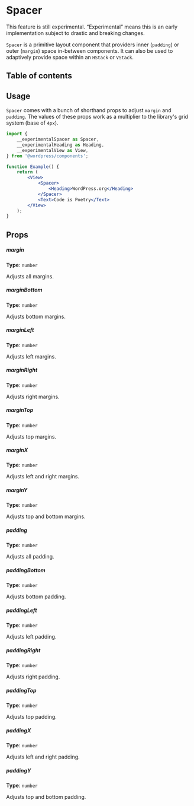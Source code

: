 # Spacer

<div class="callout callout-alert">
This feature is still experimental. “Experimental” means this is an early implementation subject to drastic and breaking changes.
</div>

`Spacer` is a primitive layout component that providers inner (`padding`) or outer (`margin`) space in-between components. It can also be used to adaptively provide space within an `HStack` or `VStack`.

## Table of contents

## Usage

`Spacer` comes with a bunch of shorthand props to adjust `margin` and `padding`. The values of these props work as a multiplier to the library's grid system (base of `4px`).

```jsx
import {
	__experimentalSpacer as Spacer,
	__experimentalHeading as Heading,
	__experimentalView as View,
} from '@wordpress/components';

function Example() {
	return (
		<View>
			<Spacer>
				<Heading>WordPress.org</Heading>
			</Spacer>
			<Text>Code is Poetry</Text>
		</View>
	);
}
```

## Props

##### margin

**Type**: `number`

Adjusts all margins.

##### marginBottom

**Type**: `number`

Adjusts bottom margins.

##### marginLeft

**Type**: `number`

Adjusts left margins.

##### marginRight

**Type**: `number`

Adjusts right margins.

##### marginTop

**Type**: `number`

Adjusts top margins.

##### marginX

**Type**: `number`

Adjusts left and right margins.

##### marginY

**Type**: `number`

Adjusts top and bottom margins.

##### padding

**Type**: `number`

Adjusts all padding.

##### paddingBottom

**Type**: `number`

Adjusts bottom padding.

##### paddingLeft

**Type**: `number`

Adjusts left padding.

##### paddingRight

**Type**: `number`

Adjusts right padding.

##### paddingTop

**Type**: `number`

Adjusts top padding.

##### paddingX

**Type**: `number`

Adjusts left and right padding.

##### paddingY

**Type**: `number`

Adjusts top and bottom padding.
